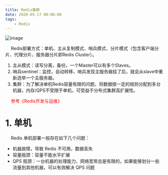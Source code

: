 ```yaml
---
title: Redis集群
date: 2020-05-17 00:00:00
tags:
    - Redis
---
```



![image](https://gitee.com/wt1814/pic-host/raw/master/images/microService/Redis/redis-51.png)  

&emsp; Redis部署方式：单机、主从复制模式、哨兵模式、分片模式（包含客户端分片、代理分片、服务器分片即Redis Cluster）。  
1. 主从模式：读写分离，备份，一个Master可以有多个Slaves。  
2. 哨兵sentinel：监控，自动转移，哨兵发现主服务器挂了后，就会从slave中重新选举一个主服务器。  
3. 集群：为了解决单机Redis容量有限的问题，将数据按一定的规则分配到多台机器，内存/QPS不受限于单机，可受益于分布式集群高扩展性。  

&emsp; <font color="red">参考《Redis开发与运维》</font>  

# 1. 单机  
&emsp; Redis 单机部署一般存在如下几个问题：  

* 机器故障，导致 Redis 不可用，数据丢失  
* 容量瓶颈：容量不能水平扩展  
* QPS 瓶颈：一台机器的处理能力、网络宽带总是有限的，如果能够划分一些流量到其他机器，可以有效解决 QPS 问题  

